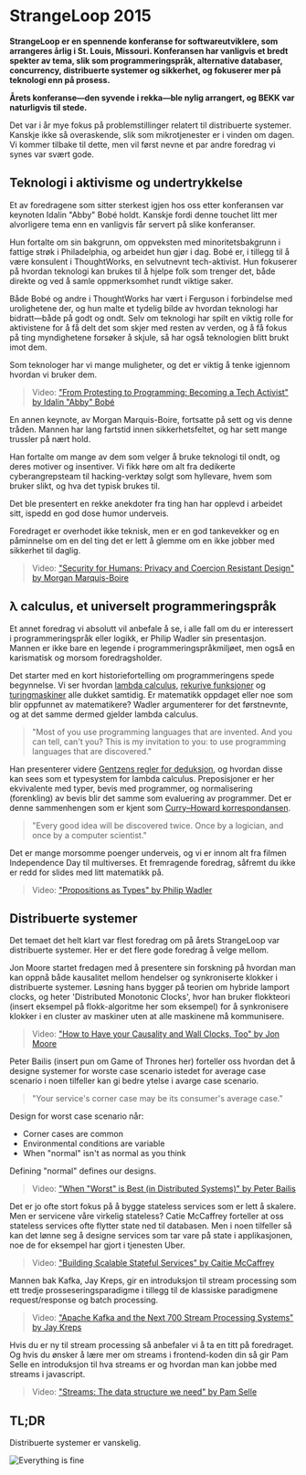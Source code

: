 # StrangeLoop 2015

**StrangeLoop er en spennende konferanse for softwareutviklere, som arrangeres årlig i St. Louis, Missouri. Konferansen har vanligvis et bredt spekter av tema, slik som programmeringspråk, alternative databaser, concurrency, distribuerte systemer og sikkerhet, og fokuserer mer på teknologi enn på prosess.**

**Årets konferanse—den syvende i rekka—ble nylig arrangert, og BEKK var naturligvis til stede.**

Det var i år mye fokus på problemstillinger relatert til distribuerte systemer. Kanskje ikke så overaskende, slik som mikrotjenester er i vinden om dagen. Vi kommer tilbake til dette, men vil først nevne et par andre foredrag vi synes var svært gode.

## Teknologi i aktivisme og undertrykkelse

Et av foredragene som sitter sterkest igjen hos oss etter konferansen var keynoten Idalin "Abby" Bobé holdt. Kanskje fordi denne touchet litt mer alvorligere tema enn en vanligvis får servert på slike konferanser. 

Hun fortalte om sin bakgrunn, om oppveksten med minoritetsbakgrunn i fattige strøk i Philadelphia, og arbeidet hun gjør i dag. Bobé er, i tillegg til å være konsulent i ThoughtWorks, en selvutnevnt tech-aktivist. Hun fokuserer på hvordan teknologi kan brukes til å hjelpe folk som trenger det, både direkte og ved å samle oppmerksomhet rundt viktige saker.

Både Bobé og andre i ThoughtWorks har vært i Ferguson i forbindelse med urolighetene der, og hun malte et tydelig bilde av hvordan teknologi har bidratt—både på godt og ondt. Selv om teknologi har spilt en viktig rolle for aktivistene for å få delt det som skjer med resten av verden, og å få fokus på ting myndighetene forsøker å skjule, så har også teknologien blitt brukt imot dem.

Som teknologer har vi mange muligheter, og det er viktig å tenke igjennom hvordan vi bruker dem.

> Video: ["From Protesting to Programming: Becoming a Tech Activist" by Idalin "Abby" Bobé](https://youtu.be/gy82S8tjJX8)  

En annen keynote, av Morgan Marquis-Boire, fortsatte på sett og vis denne tråden. Mannen har lang fartstid innen sikkerhetsfeltet, og har sett mange trussler på nært hold.

Han fortalte om mange av dem som velger å bruke teknologi til ondt, og deres motiver og insentiver. Vi fikk høre om alt fra dedikerte cyberangrepsteam til hacking-verktøy solgt som hyllevare, hvem som bruker slikt, og hva det typisk brukes til.

Det ble presentert en rekke anekdoter fra ting han har opplevd i arbeidet sitt, ispedd en god dose humor underveis.

Foredraget er overhodet ikke teknisk, men er en god tankevekker og en påminnelse om en del ting det er lett å glemme om en ikke jobber med sikkerhet til daglig.

> Video: ["Security for Humans: Privacy and Coercion Resistant Design" by Morgan Marquis-Boire](https://youtu.be/k4ypqzOShZs)


## λ calculus, et universelt programmeringspråk

Et annet foredrag vi absolutt vil anbefale å se, i alle fall om du er interessert i programmeringspråk eller logikk, er Philip Wadler sin presentasjon. Mannen er ikke bare en legende i programmeringspråkmiljøet, men også en karismatisk og morsom foredragsholder.

Det starter med en kort historiefortelling om programmeringens spede begynnelse. Vi ser hvordan [lambda calculus](https://en.wikipedia.org/wiki/Lambda_calculus), [rekurive funksjoner](https://en.wikipedia.org/wiki/Computable_function) og [turingmaskiner](https://en.wikipedia.org/wiki/Turing_machine) alle dukket samtidig. Er matematikk oppdaget eller noe som blir oppfunnet av matematikere? Wadler argumenterer for det førstnevnte, og at det samme dermed gjelder lambda calculus.

> "Most of you use programming languages that are invented. And you can tell, can't you? This is my invitation to you: to use programming languages that are discovered."

Han presenterer videre [Gentzens regler for deduksjon](https://no.wikipedia.org/wiki/Naturlig_deduksjon), og hvordan disse kan sees som et typesystem for lambda calculus. Preposisjoner er her ekvivalente med typer, bevis med programmer, og normalisering (forenkling) av bevis blir det samme som evaluering av programmer. Det er denne sammenhengen som er kjent som [Curry–Howard korrespondansen](https://en.wikipedia.org/wiki/Curry–Howard_correspondence).

> "Every good idea will be discovered twice. Once by a logician, and once by a computer scientist."

Det er mange morsomme poenger underveis, og vi er innom alt fra filmen Independence Day til multiverses. Et fremragende foredrag, såfremt du ikke er redd for slides med litt matematikk på.

> Video: ["Propositions as Types" by Philip Wadler](https://youtu.be/IOiZatlZtGU)


## Distribuerte systemer

Det temaet det helt klart var flest foredrag om på årets StrangeLoop var distribuerte systemer. Her er det flere gode foredrag å velge mellom.

Jon Moore startet fredagen med å presentere sin forskning på hvordan man kan oppnå både kausalitet mellom hendelser og synkroniserte klokker i distribuerte systemer. Løsning hans bygger på teorien om hybride lamport clocks, og heter 'Distributed Monotonic Clocks', hvor han bruker flokkteori (insert eksempel på flokk-algoritme her som eksempel) for å synkronisere klokker i en cluster av maskiner uten at alle maskinene må kommunisere.

> Video: ["How to Have your Causality and Wall Clocks, Too" by Jon Moore](https://youtu.be/YqNGbvFHoKM)

Peter Bailis (insert pun om Game of Thrones her) forteller oss hvordan det å designe systemer for worste case scenario istedet for average case scenario i noen tilfeller kan gi bedre ytelse i avarge case scenario.

> "Your service's corner case may be its consumer's average case."

Design for worst case scenario når:

<!-- Burde oversettes til norsk: -->

* Corner cases are common
* Environmental conditions are variable
* When "normal" isn't as normal as you think

<!-- Quote? Eller bør det skrives om til et poeng på norsk? --> 

Defining "normal" defines our designs.

> Video: ["When "Worst" is Best (in Distributed Systems)" by Peter Bailis](https://youtu.be/ZGIAypUUwoQ)

Det er jo ofte stort fokus på å bygge stateless services som er lett å skalere. Men er servicene våre virkelig stateless? Catie McCaffrey forteller at oss stateless services ofte flytter state ned til databasen. Men i noen tilfeller så kan det lønne seg å designe services som tar vare på state i applikasjonen, noe de for eksempel har gjort i tjenesten Uber.

> Video: ["Building Scalable Stateful Services" by Caitie McCaffrey](https://youtu.be/H0i_bXKwujQ)

Mannen bak Kafka, Jay Kreps, gir en introduksjon til stream processing som ett tredje prosseseringsparadigme i tillegg til de klassiske paradigmene request/response og batch processing.

> Video: ["Apache Kafka and the Next 700 Stream Processing Systems" by Jay Kreps](https://youtu.be/9RMOc0SwRro)

Hvis du er ny til stream processing så anbefaler vi å ta en titt på foredraget. Og hvis du ønsker å lære mer om streams i frontend-koden din så gir Pam Selle en introduksjon til hva streams er og hvordan man kan jobbe med streams i javascript.

> Video: ["Streams: The data structure we need" by Pam Selle](https://youtu.be/3iKkwzlch0o)  


## TL;DR

Distribuerte systemer er vanskelig.

![Everything is fine](everything-is-fine.jpg)